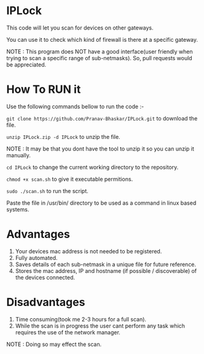 # IPLock
This code will let you scan for devices on other gateways.
  
You can use it to check which kind of firewall is there at a specific gateway.
  
NOTE : This program does NOT have a good interface(user friendly when trying to scan a specific range of sub-netmasks). So, pull requests would be appreciated.
# How To RUN it
Use the following commands bellow to run the code :-
  
`git clone https://github.com/Pranav-Bhaskar/IPLock.git` to download the file.
  
`unzip IPLock.zip -d IPLock` to unzip the file.
  
NOTE : It may be that you dont have the tool to unzip it so you can unzip it manually.
  
`cd IPLock` to change the current working directory to the repository.
  
`chmod +x scan.sh` to give it executable permitions.
  
`sudo ./scan.sh` to run the script.

Paste the file in /usr/bin/ directory to be used as a command in linux based systems.
# Advantages
1. Your devices mac address is not needed to be registered.
2. Fully automated.
3. Saves details of each sub-netmask in a unique file for future reference.
4. Stores the mac address, IP and hostname (if possible / discoverable) of the devices connected.
# Disadvantages
1. Time consuming(took me 2-3 hours for a full scan).
2. While the scan is in progress the user cant perform any task which requires the use of the network manager.
  
NOTE : Doing so may effect the scan.
